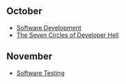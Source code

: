 ## October
- [Software Development](img/software-development-methods-explained-with-cars-toggl-infographic-02.jpg)
- [The Seven Circles of Developer Hell](img/7-circles-of-developer-hell-toggl-infographic-02.jpg)

## November
- [Software Testing](img/software-testing.png)

